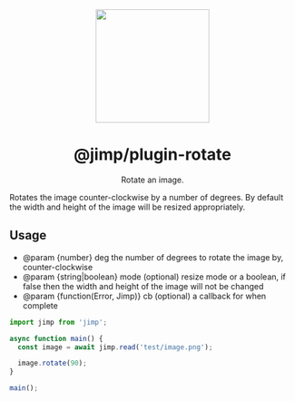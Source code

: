 <div align="center">
  <img width="200" height="200"
    src="https://s3.amazonaws.com/pix.iemoji.com/images/emoji/apple/ios-11/256/crayon.png">
  <h1>@jimp/plugin-rotate</h1>
  <p>Rotate an image.</p>
</div>

Rotates the image counter-clockwise by a number of degrees. By default the width and height of the image will be resized appropriately.

## Usage

- @param {number} deg the number of degrees to rotate the image by, counter-clockwise
- @param {string|boolean} mode (optional) resize mode or a boolean, if false then the width and height of the image will not be changed
- @param {function(Error, Jimp)} cb (optional) a callback for when complete

```js
import jimp from 'jimp';

async function main() {
  const image = await jimp.read('test/image.png');

  image.rotate(90);
}

main();
```
